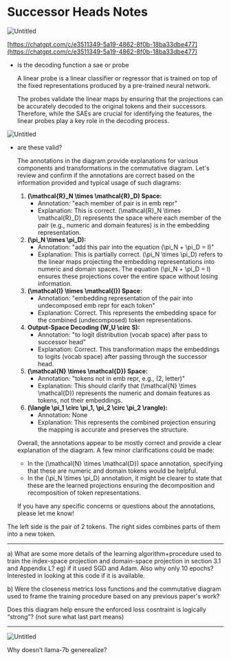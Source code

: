 # Successor Heads Notes

![Untitled](Successor%20Heads%20Notes%203d2a9c73e41d4ca7903790b6e7914124/Untitled.png)

[https://chatgpt.com/c/e3511349-5a19-4862-8f0b-18ba33dbe477](https://chatgpt.com/c/e3511349-5a19-4862-8f0b-18ba33dbe477)

- is the decoding function a sae or probe
    
    A linear probe is a linear classifier or regressor that is trained on top of the fixed representations produced by a pre-trained neural network.
    
    The probes validate the linear maps by ensuring that the projections can be accurately decoded to the original tokens and their successors. Therefore, while the SAEs are crucial for identifying the features, the linear probes play a key role in the decoding process.
    

![Untitled](Successor%20Heads%20Notes%203d2a9c73e41d4ca7903790b6e7914124/Untitled%201.png)

- are these valid?
    
    The annotations in the diagram provide explanations for various components and transformations in the commutative diagram. Let's review and confirm if the annotations are correct based on the information provided and typical usage of such diagrams:
    
    1. **\(\mathcal{R}_N \times \mathcal{R}_D\) Space:**
        - Annotation: "each member of pair is in emb repr"
        - Explanation: This is correct. \(\mathcal{R}_N \times \mathcal{R}_D\) represents the space where each member of the pair (e.g., numeric and domain features) is in the embedding representation.
    2. **\(\pi_N \times \pi_D\):**
        - Annotation: "add this pair into the equation \(\pi_N + \pi_D = I\)"
        - Explanation: This is partially correct. \(\pi_N \times \pi_D\) refers to the linear maps projecting the embedding representations into numeric and domain spaces. The equation \(\pi_N + \pi_D = I\) ensures these projections cover the entire space without losing information.
    3. **\(\mathcal{I} \times \mathcal{I}\) Space:**
        - Annotation: "embedding representation of the pair into undecomposed emb repr for each token"
        - Explanation: Correct. This represents the embedding space for the combined (undecomposed) token representations.
    4. **Output-Space Decoding \(W_U \circ S\):**
        - Annotation: "to logit distribution (vocab space) after pass to successor head"
        - Explanation: Correct. This transformation maps the embeddings to logits (vocab space) after passing through the successor head.
    5. **\(\mathcal{N} \times \mathcal{D}\) Space:**
        - Annotation: "tokens not in emb repr, e.g., (2, letter)"
        - Explanation: This should clarify that \(\mathcal{N} \times \mathcal{D}\) represents the numeric and domain features as tokens, not their embeddings.
    6. **\(\langle \pi_1 \circ \pi_1, \pi_2 \circ \pi_2 \rangle\):**
        - Annotation: None
        - Explanation: This represents the combined projection ensuring the mapping is accurate and preserves the structure.
    
    Overall, the annotations appear to be mostly correct and provide a clear explanation of the diagram. A few minor clarifications could be made:
    
    - In the \(\mathcal{N} \times \mathcal{D}\) space annotation, specifying that these are numeric and domain tokens would be helpful.
    - In the \(\pi_N \times \pi_D\) annotation, it might be clearer to state that these are the learned projections ensuring the decomposition and recomposition of token representations.
    
    If you have any specific concerns or questions about the annotations, please let me know!
    

The left side is the pair of 2 tokens. The right sides combines parts of them into a new token.

---

a) What are some more details of the learning algorithm+procedure used to train the index-space projection and domain-space projection in section 3.1 and Appendix L? eg) if it used SGD and Adam. Also why only 10 epochs? Interested in looking at this code if it is available.

b) Were the closeness metrics loss functions and the commutative diagram used to frame the training procedure based on any previous paper's work?

Does this diagram help ensure the enforced loss cosntraint is logically “strong”? (not sure what last part means)

---

![Untitled](Successor%20Heads%20Notes%203d2a9c73e41d4ca7903790b6e7914124/Untitled%202.png)

Why doesn’t llama-7b generealize?